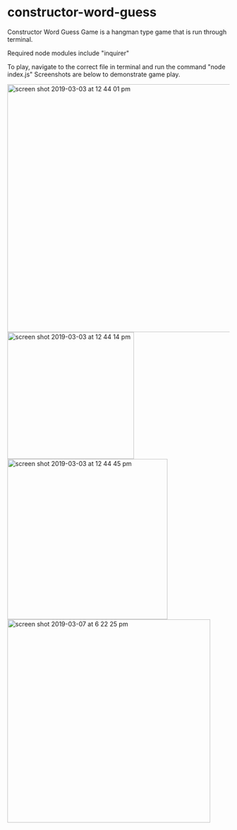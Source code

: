 # constructor-word-guess

Constructor Word Guess Game is a hangman type game that is run through terminal.

Required node modules include "inquirer"

To play, navigate to the correct file in terminal and run the command "node index.js"
Screenshots are below to demonstrate game play.

<img width="561" alt="screen shot 2019-03-03 at 12 44 01 pm" src="https://user-images.githubusercontent.com/17474969/53699050-3c7feb00-3db2-11e9-9d89-8b2c78295571.png">
<img width="287" alt="screen shot 2019-03-03 at 12 44 14 pm" src="https://user-images.githubusercontent.com/17474969/53699052-3c7feb00-3db2-11e9-9e77-542107ff8dc7.png">
<img width="363" alt="screen shot 2019-03-03 at 12 44 45 pm" src="https://user-images.githubusercontent.com/17474969/53699053-3c7feb00-3db2-11e9-9c2e-4f6711c3ac70.png">
<img width="460" alt="screen shot 2019-03-07 at 6 22 25 pm" src="https://user-images.githubusercontent.com/17474969/53996334-01f5b580-4106-11e9-9ab3-6e7d6929a038.png">
